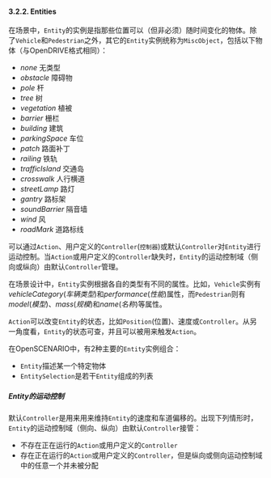 #### 3.2.2. Entities

在场景中，`Entity`的实例是指那些位置可以（但非必须）随时间变化的物体。除了`Vehicle`和`Pedestrian`之外，其它的`Entity`实例统称为`MiscObject`，包括以下物体（与OpenDRIVE格式相同）：

- *none* 无类型
- *obstacle* 障碍物
- *pole* 杆
- *tree* 树
- *vegetation* 植被
- *barrier* 栅栏
- *building* 建筑
- *parkingSpace* 车位
- *patch* 路面补丁
- *railing* 铁轨
- *trafficIsland* 交通岛
- *crosswalk* 人行横道
- *streetLamp* 路灯
- *gantry* 路标架
- *soundBarrier* 隔音墙
- *wind* 风
- *roadMark* 道路标线

可以通过`Action`、用户定义的`Controller`(`控制器`)或默认`Controller`对`Entity`进行运动控制。当`Action`或用户定义的`Controller`缺失时，`Entity`的运动控制域（侧向或纵向）由默认`Controller`管理。

在场景设计中，`Entity`实例根据各自的类型有不同的属性。比如，`Vehicle`实例有*vehicleCategory*(*车辆类型*)和*performance*(*性能*)属性，而`Pedestrian`则有*model*(*模型*)、*mass*(*规模*)和*name*(*名称*)等属性。

`Action`可以改变`Entity`的状态，比如`Position`(位置)、速度或`Controller`。从另一角度看，`Entity`的状态可查，并且可以被用来触发`Action`。

在OpenSCENARIO中，有2种主要的`Entity`实例组合：

- `Entity`描述某一个特定物体
- `EntitySelection`是若干`Entity`组成的列表

##### Entity的运动控制

默认`Controller`是用来用来维持`Entity`的速度和车道偏移的。出现下列情形时，`Entity`的运动控制域（侧向、纵向）由默认`Controller`接管：

- 不存在正在运行的`Action`或用户定义的`Controller`
- 存在正在运行的`Action`或用户定义的`Controller`，但是纵向或侧向运动控制域中的任意一个并未被分配
